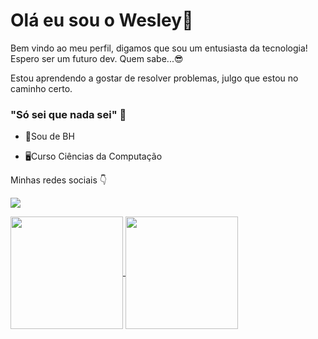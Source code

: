 



# Olá eu sou o Wesley👋

Bem vindo ao meu perfil, digamos que sou um entusiasta da tecnologia! Espero ser um futuro dev. Quem sabe...😎

Estou aprendendo a gostar de resolver problemas, julgo que estou no caminho certo. 


### "Só sei que nada sei" 🤔

- 📍Sou de BH

- 🖥️Curso Ciências da Computação

Minhas redes sociais 👇

<a href="https://www.instagram.com/wesleyspilar/" target="_blank"><img src="https://img.shields.io/badge/-Instagram-%23E4405F?style=for-the-badge&logo=instagram&logoColor=white" target="_blank">
<div>
<a href="https://github.com/wesley-filipe">
    <img height="180em"   align="center" src="https://github-readme-stats.vercel.app/api?username=wesley-filipe&theme=dracula"/>
  <img height="180em"   align="center" src="https://i.giphy.com/media/4H3Ii5eLChYul9p7NL/giphy.webp"/>
   
  
 <br>
<div  align="center"> 
</div>
 
 


